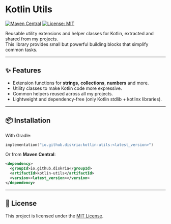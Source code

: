 # Kotlin Utils

[![Maven Central](https://img.shields.io/maven-central/v/io.github.diskria/kotlin-utils.svg?label=Maven%20Central)](https://central.sonatype.com/artifact/io.github.diskria/kotlin-utils)
[![License: MIT](https://img.shields.io/badge/License-MIT-yellow.svg)](LICENSE)

Reusable utility extensions and helper classes for Kotlin, extracted and shared from my projects.  
This library provides small but powerful building blocks that simplify common tasks.

---

## ✨ Features
- Extension functions for **strings**, **collections**, **numbers** and more.
- Utility classes to make Kotlin code more expressive.
- Common helpers reused across all my projects.
- Lightweight and dependency-free (only Kotlin stdlib + kotlinx libraries).

---

## 📦 Installation

With Gradle:

```kotlin
implementation("io.github.diskria:kotlin-utils:<latest_version>")
```

Or from **Maven Central**:

```xml
<dependency>
  <groupId>io.github.diskria</groupId>
  <artifactId>kotlin-utils</artifactId>
  <version><latest_version></version>
</dependency>
```

---

## 📄 License
This project is licensed under the [MIT License](LICENSE).
